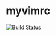 # myvimrc
[![Build Status](https://travis-ci.org/aokiyuya/myvimrc.svg?branch=master)](https://travis-ci.org/rcmdnk/travis-test)

